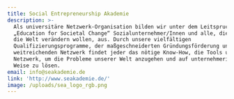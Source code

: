 ```yaml
---
title: Social Entrepreneurship Akademie
description: >-
  Als universitäre Netzwerk-Organisation bilden wir unter dem Leitspruch
  „Education for Societal Change“ Sozialunternehmer/Innen und alle, die aktiv
  die Welt verändern wollen, aus. Durch unsere vielfältigen
  Qualifizierungsprogramme, der maßgeschneiderten Gründungsförderung und dem
  weitreichenden Netzwerk findet jeder das nötige Know-How, die Tools und das
  Netzwerk, um die Probleme unserer Welt anzugehen und auf unternehmerische
  Weise zu lösen.
email: info@seakademie.de
link: 'http://www.seakademie.de/'
image: /uploads/sea_logo_rgb.png
---
```


